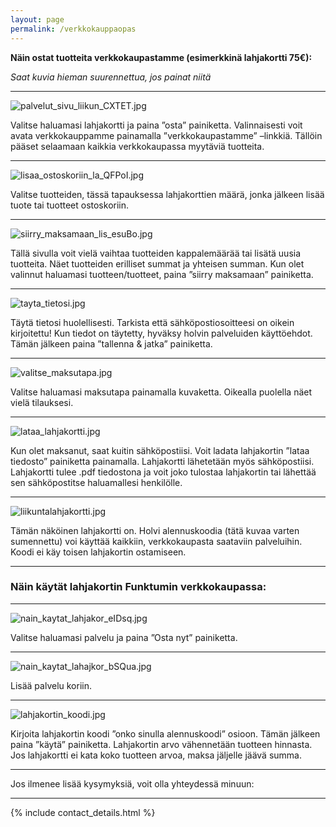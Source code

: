 ```yaml
---
layout: page
permalink: /verkkokauppaopas
---
```


**Näin ostat tuotteita verkkokaupastamme (esimerkkinä lahjakortti 75€):**

_Saat kuvia hieman suurennettua, jos painat niitä_


---

![palvelut_sivu_liikun_CXTET.jpg]({{site.baseurl}}/media/palvelut_sivu_liikun_CXTET.jpg)


Valitse haluamasi lahjakortti ja paina ”osta” painiketta. Valinnaisesti voit avata verkkokauppamme painamalla ”verkkokaupastamme” –linkkiä. Tällöin pääset selaamaan kaikkia verkkokaupassa myytäviä tuotteita. 



---



![lisaa_ostoskoriin_la_QFPoI.jpg]({{site.baseurl}}/media/lisaa_ostoskoriin_la_QFPoI.jpg)


Valitse tuotteiden, tässä tapauksessa lahjakorttien määrä, jonka jälkeen lisää tuote tai tuotteet ostoskoriin. 


---



![siirry_maksamaan_lis_esuBo.jpg]({{site.baseurl}}/media/siirry_maksamaan_lis_esuBo.jpg)


Tällä sivulla voit vielä vaihtaa tuotteiden kappalemäärää tai lisätä uusia tuotteita. Näet tuotteiden erilliset summat ja yhteisen summan. Kun olet valinnut haluamasi tuotteen/tuotteet, paina ”siirry maksamaan” painiketta. 


---



![tayta_tietosi.jpg]({{site.baseurl}}/media/tayta_tietosi.jpg)


Täytä tietosi huolellisesti. Tarkista että sähköpostiosoitteesi on oikein kirjoitettu! Kun tiedot on täytetty, hyväksy holvin palveluiden käyttöehdot. Tämän jälkeen paina ”tallenna & jatka” 
painiketta. 


---



![valitse_maksutapa.jpg]({{site.baseurl}}/media/valitse_maksutapa.jpg)


Valitse haluamasi maksutapa painamalla kuvaketta. Oikealla puolella näet vielä tilauksesi. 


---



![lataa_lahjakortti.jpg]({{site.baseurl}}/media/lataa_lahjakortti.jpg)



Kun olet maksanut, saat kuitin sähköpostiisi. Voit ladata lahjakortin ”lataa tiedosto” painiketta painamalla. Lahjakortti lähetetään myös sähköpostiisi. Lahjakortti tulee .pdf tiedostona ja voit joko tulostaa lahjakortin tai lähettää sen sähköpostitse haluamallesi henkilölle. 


---



![liikuntalahjakortti.jpg]({{site.baseurl}}/media/liikuntalahjakortti.jpg)


Tämän näköinen lahjakortti on. Holvi alennuskoodia (tätä kuvaa varten sumennettu) voi käyttää kaikkiin, verkkokaupasta saataviin palveluihin. Koodi ei käy toisen lahjakortin ostamiseen. 


---

### Näin käytät lahjakortin Funktumin verkkokaupassa:


---

![nain_kaytat_lahjakor_eIDsq.jpg]({{site.baseurl}}/media/nain_kaytat_lahjakor_eIDsq.jpg)


Valitse haluamasi palvelu ja paina ”Osta nyt” painiketta. 


---



![nain_kaytat_lahajkor_bSQua.jpg]({{site.baseurl}}/media/nain_kaytat_lahajkor_bSQua.jpg)


Lisää palvelu koriin.


---



![lahjakortin_koodi.jpg]({{site.baseurl}}/media/lahjakortin_koodi.jpg)



Kirjoita lahjakortin koodi ”onko sinulla alennuskoodi” osioon. Tämän jälkeen paina ”käytä” painiketta. Lahjakortin arvo vähennetään tuotteen hinnasta. Jos lahjakortti ei kata koko tuotteen arvoa, maksa jäljelle jäävä summa. 


---

Jos ilmenee lisää kysymyksiä, voit olla yhteydessä minuun:

---

{% include contact_details.html %}
